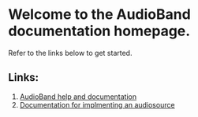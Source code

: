 # Welcome to the AudioBand documentation homepage.
Refer to the links below to get started.
## Links:
1. [AudioBand help and documentation](articles/index.md)
2. [Documentation for implmenting an audiosource](api/index.md)